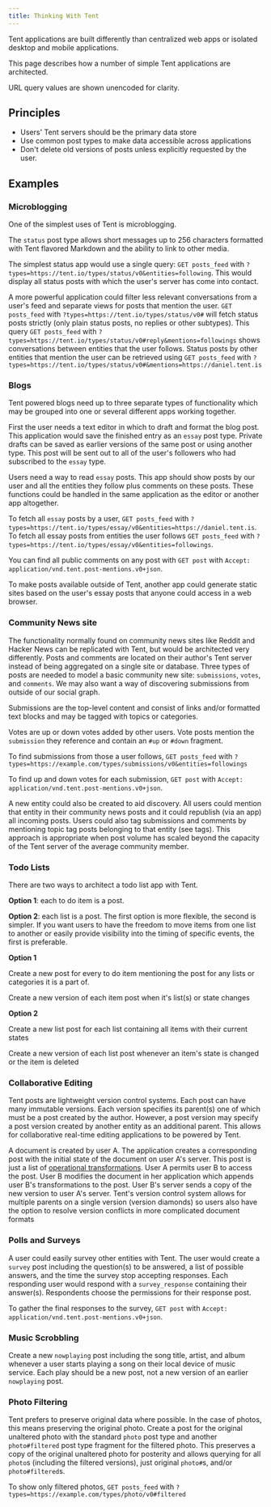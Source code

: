 ```yaml
---
title: Thinking With Tent
---
```


Tent applications are built differently than centralized web apps or isolated
desktop and mobile applications.

This page describes how a number of simple Tent applications are architected.

URL query values are shown unencoded for clarity.

## Principles

 - Users' Tent servers should be the primary data store
 - Use common post types to make data accessible across applications
 - Don't delete old versions of posts unless explicitly requested by the user.

## Examples

### Microblogging

One of the simplest uses of Tent is microblogging.

The `status` post type allows short messages up to 256 characters formatted with
Tent flavored Markdown and the ability to link to other media.

The simplest status app would use a single query: `GET posts_feed` with
`?types=https://tent.io/types/status/v0&entities=following`. This would display
all status posts with which the user's server has come into contact.

A more powerful application could filter less relevant conversations from
a user's feed and separate views for posts that mention the user. `GET
posts_feed` with `?types=https://tent.io/types/status/v0#` will fetch status
posts strictly (only plain status posts, no replies or other subtypes). This
query `GET posts_feed` with
`?types=https://tent.io/types/status/v0#reply&mentions=followings` shows
conversations between entities that the user follows. Status posts by other
entities that mention the user can be retrieved using `GET posts_feed` with
`?types=https://tent.io/types/status/v0#&mentions=https://daniel.tent.is`

### Blogs

Tent powered blogs need up to three separate types of functionality which may be
grouped into one or several different apps working together.

First the user needs a text editor in which to draft and format the blog post.
This application would save the finished entry as an `essay` post type. Private
drafts can be saved as earlier versions of the same post or using another type.
This post will be sent out to all of the user's followers who had subscribed to
the `essay` type.

Users need a way to read `essay` posts. This app should show posts by our user
and all the entities they follow plus comments on these posts. These functions
could be handled in the same application as the editor or another app
altogether.

To fetch all `essay` posts by a user, `GET posts_feed` with
`?types=https://tent.io/types/essay/v0&entities=https://daniel.tent.is`. To fetch
all essay posts from entities the user follows `GET posts_feed` with
`?types=https://tent.io/types/essay/v0&entities=followings`.

You can find all public comments on any post with `GET post` with `Accept:
application/vnd.tent.post-mentions.v0+json`.

To make posts available outside of Tent, another app could generate static sites
based on the user's essay posts that anyone could access in a web browser.

### Community News site

The functionality normally found on community news sites like Reddit and Hacker
News can be replicated with Tent, but would be architected very differently.
Posts and comments are located on their author's Tent server instead of being
aggregated on a single site or database. Three types of posts are needed to
model a basic community new site: `submissions`, `votes`, and `comments`. We may
also want a way of discovering submissions from outside of our social graph.

Submissions are the top-level content and consist of links and/or formatted text
blocks and may be tagged with topics or categories.

Votes are up or down votes added by other users. Vote posts mention the
`submission` they reference and contain an `#up` or `#down` fragment.

To find submissions from those a user follows, `GET posts_feed` with
`?types=https://example.com/types/submissions/v0&entities=followings`

To find up and down votes for each submission, `GET post` with `Accept:
application/vnd.tent.post-mentions.v0+json`.

A new entity could also be created to aid discovery. All users could mention
that entity in their community news posts and it could republish (via an app)
all incoming posts. Users could also tag submissions and comments by mentioning
topic tag posts belonging to that entity (see tags). This approach is
appropriate when post volume has scaled beyond the capacity of the Tent server
of the average community member.


### Todo Lists

There are two ways to architect a todo list app with Tent.

**Option 1**: each to do item is a post.

**Option 2**: each list is a post. The first option is more flexible, the second
is simpler. If you want users to have the freedom to move items from one list to
another or easily provide visibility into the timing of specific events, the
first is preferable.

**Option 1**

Create a new post for every to do item mentioning the post for any lists or
categories it is a part of.

Create a new version of each item post when it's list(s) or state changes

**Option 2**

Create a new list post for each list containing all items with their current
states

Create a new version of each list post whenever an item's state is changed or
the item is deleted

### Collaborative Editing

Tent posts are lightweight version control systems. Each post can have many
immutable versions. Each version specifies its parent(s) one of which must be
a post created by the author. However, a post version may specify a post version
created by another entity as an additional parent. This allows for collaborative
real-time editing applications to be powered by Tent.

A document is created by user A. The application creates a corresponding post
with the initial state of the document on user A's server. This post is just
a list of [operational
transformations](https://en.wikipedia.org/wiki/Operational_transformation). User
A permits user B to access the post. User B modifies the document in her
application which appends user B's transformations to the post. User B's server
sends a copy of the new version to user A's server. Tent's version control
system allows for multiple parents on a single version (version diamonds) so
users also have the option to resolve version conflicts in more complicated
document formats

### Polls and Surveys

A user could easily survey other entities with Tent. The user would create
a `survey` post including the question(s) to be answered, a list of possible
answers, and the time the survey stop accepting responses. Each responding user
would respond with a `survey_response` containing their answer(s). Respondents
choose the permissions for their response post.

To gather the final responses to the survey, `GET post` with `Accept:
application/vnd.tent.post-mentions.v0+json`.

### Music Scrobbling

Create a new `nowplaying` post including the song title, artist, and album
whenever a user starts playing a song on their local device of music service.
Each play should be a new post, not a new version of an earlier `nowplaying`
post.

### Photo Filtering

Tent prefers to preserve original data where possible. In the case of photos,
this means preserving the original photo. Create a post for the original
unaltered photo with the standard `photo` post type and another `photo#filtered`
post type fragment for the filtered photo. This preserves a copy of the original
unaltered photo for posterity and allows querying for all `photo`s (including
the filtered versions), just original `photo#`s, and/or `photo#filtered`s.

To show only filtered photos, `GET posts_feed` with
`?types=https://example.com/types/photo/v0#filtered`
